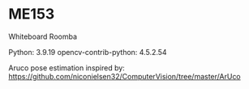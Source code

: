 # ME153
 Whiteboard Roomba

 Python: 3.9.19
 opencv-contrib-python: 4.5.2.54

 

 Aruco pose estimation inspired by: https://github.com/niconielsen32/ComputerVision/tree/master/ArUco
